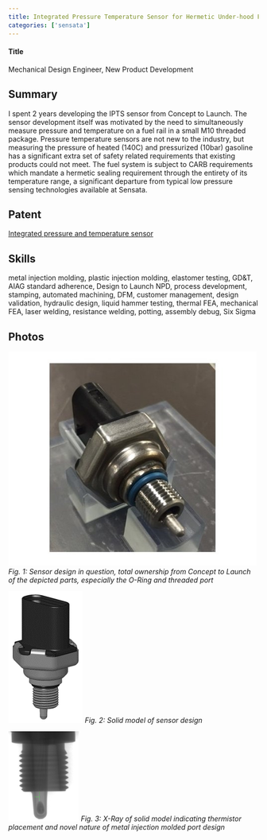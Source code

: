 ```yaml
---
title: Integrated Pressure Temperature Sensor for Hermetic Under-hood Fuel Applications
categories: ['sensata']
---
```

#### Title
Mechanical Design Engineer, New Product Development

## Summary

I spent 2 years developing the IPTS sensor from Concept to Launch. The sensor development itself was motivated by the need to simultaneously measure pressure and temperature on a fuel rail in a small M10 threaded package. Pressure temperature sensors are not new to the industry, but measuring the pressure of heated (140C) and pressurized (10bar) gasoline has a significant extra set of safety related requirements that existing products could not meet. The fuel system is subject to CARB requirements which mandate a hermetic sealing requirement through the entirety of its temperature range, a significant departure from typical low pressure sensing technologies available at Sensata.


## Patent
[Integrated pressure and temperature sensor](https://patents.google.com/patent/US20180073950A1/en?oq=20180073950)

## Skills

metal injection molding, plastic injection molding, elastomer testing, GD&T, AIAG standard adherence, Design to Launch NPD, process development, stamping, automated machining, DFM, customer management, design validation, hydraulic design, liquid hammer testing, thermal FEA, mechanical FEA, laser welding, resistance welding, potting, assembly debug, Six Sigma

## Photos
![](ipts.jpg)
*Fig. 1: Sensor design in question, total ownership from Concept to Launch of the depicted parts, especially the O-Ring and threaded port*

![](ipts.png)
*Fig. 2: Solid model of sensor design*

![](ipts2.png)
*Fig. 3: X-Ray of solid model indicating thermistor placement and novel nature of metal injection molded port design*
